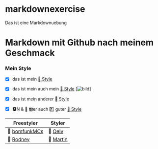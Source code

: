 # markdownexercise
Das ist eine Markdownuebung

# **Markdown mit Github nach meinem Geschmack**

### Mein Style

- [x]  das ist mein [:link: Style](https://www.pikpng.com/pngvi/hbhwRib_mc-hammer-icons-mc-hammer-clipart/)
- [x]  das ist mein auch mein [:link: Style](/home/user/Pictures/insekt.jpeg) [![bild](/home/user/Pictures/insekt.jpeg)]
- [x]  das ist mein anderer [:link: Style](/home/user/Pictures/R1-05288-0019.JPG)
- [x]  :a:N & :peach: :ab:er auch :one: guter [:link: Style]($/home/user/Pictures/auflegen.jpeg)


|Freestyler|Styler|
|--------|--------|
|    :link: [bomfunkMCs](https://www.youtube.com/watch?v=ymNFyxvIdaM)    |    :link: [Oelv](https://www.youtube.com/watch?v=GjqbyM7QnkU)    |
|    :link: [Rodney](https://www.youtube.com/watch?v=9m1nYnr_zEs&t=65s)    |    :link: [Martin](https://www.youtube.com/watch?v=JKZrP8hsqtY&t=1832s)    |
